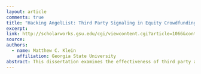 ```yaml
---
layout: article
comments: true
title: "Hacking AngelList: Third Party Signaling in Equity Crowdfunding"
excerpt: 
link: http://scholarworks.gsu.edu/cgi/viewcontent.cgi?article=1066&context=bus_admin_diss
source: 
authors:
  - name: Matthew C. Klein
    affiliation: Georgia State University
abstract: This dissertation examines the effectiveness of third party affiliation signals that entrepreneurs use to convince investors to commit financial resources in an equity crowdfunding context. I investigate the importance of third party affiliation signals (business accelerators, investor syndicates, and startups featured on the equity crowdfunding platform) on subsequent online funding amounts. The data indicates that affiliation with an investor syndicate is an effective third party affiliation signal and can therefore strongly impact the probability of online funding amounts. Business accelerators and startups featured on the equity crowdfunding platform, by contrast, have little or no impact on online funding amounts. I discuss the implications of the results for theory, future research, and practice.
---
```

